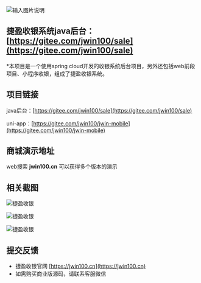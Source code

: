 ![输入图片说明](https://picture.jwin100.cn/ant/index-banner.png "捷盈收银系统.png")

## 捷盈收银系统java后台：[https://gitee.com/jwin100/sale](https://gitee.com/jwin100/sale)

*本项目是一个使用spring cloud开发的收银系统后台项目，另外还包括web前段项目、小程序收银，组成了捷盈收银系统。

## 项目链接

java后台：[https://gitee.com/jwin100/sale](https://gitee.com/jwin100/sale)

[//]: # (vue后台前端：[https://gitee.com/gz-yami/mall4v]&#40;https://gitee.com/gz-yami/mall4v&#41;)

[//]: # (小程序：[https://gitee.com/gz-yami/mall4m]&#40;https://gitee.com/gz-yami/mall4m&#41;)

uni-app：[https://gitee.com/jwin100/jwin-mobile](https://gitee.com/jwin100/jwin-mobile)

[//]: # (## 部署教程)

[//]: # (ps: 如果你不清楚如何启动我们的商城，请仔细阅wiki当中的文档)

[//]: # ([https://gitee.com/gz-yami/mall4j/wikis]&#40;https://gitee.com/gz-yami/mall4j/wikis&#41;)

[//]: # (**开发环境搭建视频（推荐先看下文档再看视频）：[https://www.bilibili.com/video/BV1eW4y1V7c1]&#40;https://www.bilibili.com/video/BV1eW4y1V7c1&#41;**)

[//]: # (有声音了。如果视频对你有用，记得点赞投币噢。)

## 商城演示地址

web搜索 **jwin100.cn** 可以获得多个版本的演示

## 相关截图

![捷盈收银](https://picture.jwin100.cn/default/document/jwin01.png "捷盈收银系统.png")

![捷盈收银](https://picture.jwin100.cn/default/document/jwin02.png "捷盈收银系统.png")

![捷盈收银](https://picture.jwin100.cn/default/document/jwin03.png "捷盈收银系统.png")

## 提交反馈

- 捷盈收银官网 [https://jwin100.cn](https://jwin100.cn)
- 如需购买商业版源码，请联系客服微信
